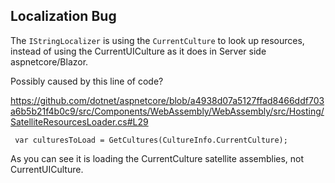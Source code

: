 ## Localization Bug

The `IStringLocalizer` is using the `CurrentCulture` to look up resources, instead of using the CurrentUICulture as it does in Server side  aspnetcore/Blazor.

Possibly caused by this line of code?

https://github.com/dotnet/aspnetcore/blob/a4938d07a5127ffad8466ddf703a6b5b21f4b0c9/src/Components/WebAssembly/WebAssembly/src/Hosting/SatelliteResourcesLoader.cs#L29

` var culturesToLoad = GetCultures(CultureInfo.CurrentCulture);`

As you can see it is loading the CurrentCulture satellite assemblies, not CurrentUICulture. 